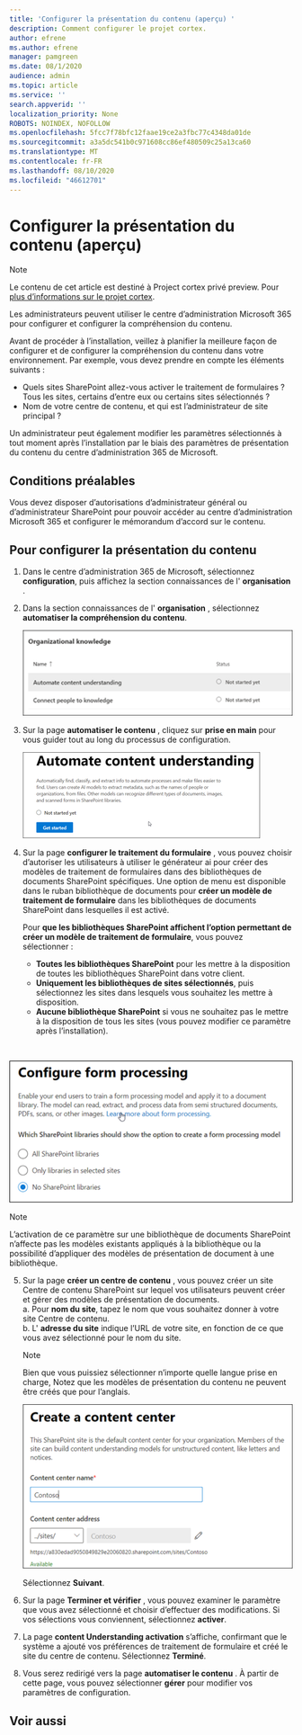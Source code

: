 ```yaml
---
title: 'Configurer la présentation du contenu (aperçu) '
description: Comment configurer le projet cortex.
author: efrene
ms.author: efrene
manager: pamgreen
ms.date: 08/1/2020
audience: admin
ms.topic: article
ms.service: ''
search.appverid: ''
localization_priority: None
ROBOTS: NOINDEX, NOFOLLOW
ms.openlocfilehash: 5fcc7f78bfc12faae19ce2a3fbc77c4348da01de
ms.sourcegitcommit: a3a5dc541b0c971608cc86ef480509c25a13ca60
ms.translationtype: MT
ms.contentlocale: fr-FR
ms.lasthandoff: 08/10/2020
ms.locfileid: "46612701"
---
```

# <a name="set-up-content-understanding-preview"></a>Configurer la présentation du contenu (aperçu)

> [!Note] 
> Le contenu de cet article est destiné à Project cortex privé preview. Pour [plus d’informations sur le projet cortex](https://aka.ms/projectcortex).

Les administrateurs peuvent utiliser le centre d’administration Microsoft 365 pour configurer et configurer la compréhension du contenu. 

Avant de procéder à l’installation, veillez à planifier la meilleure façon de configurer et de configurer la compréhension du contenu dans votre environnement. Par exemple, vous devez prendre en compte les éléments suivants :
- Quels sites SharePoint allez-vous activer le traitement de formulaires ? Tous les sites, certains d’entre eux ou certains sites sélectionnés ?
- Nom de votre centre de contenu, et qui est l’administrateur de site principal ?

Un administrateur peut également modifier les paramètres sélectionnés à tout moment après l’installation par le biais des paramètres de présentation du contenu du centre d’administration 365 de Microsoft.


## <a name="requirements"></a>Conditions préalables 
Vous devez disposer d’autorisations d’administrateur général ou d’administrateur SharePoint pour pouvoir accéder au centre d’administration Microsoft 365 et configurer le mémorandum d’accord sur le contenu.


## <a name="to-set-up-content-understanding"></a>Pour configurer la présentation du contenu

1. Dans le centre d’administration 365 de Microsoft, sélectionnez **configuration**, puis affichez la section connaissances de l' **organisation** .
2. Dans la section connaissances de l' **organisation** , sélectionnez **automatiser la compréhension du contenu**.<br/>

    ![Page de configuration des connaissances organisationnelles](../media/content-understanding/admin-org-knowledge-options.png)</br>

3. Sur la page **automatiser le contenu** , cliquez sur **prise en main** pour vous guider tout au long du processus de configuration.<br/>

    ![Début de l’installation](../media/content-understanding/admin-content-understanding-get-started.png)</br>


4. Sur la page **configurer le traitement du formulaire** , vous pouvez choisir d’autoriser les utilisateurs à utiliser le générateur ai pour créer des modèles de traitement de formulaires dans des bibliothèques de documents SharePoint spécifiques. Une option de menu est disponible dans le ruban bibliothèque de documents pour **créer un modèle de traitement de formulaire** dans les bibliothèques de documents SharePoint dans lesquelles il est activé.
 
     Pour **que les bibliothèques SharePoint affichent l’option permettant de créer un modèle de traitement de formulaire**, vous pouvez sélectionner :</br>
    - **Toutes les bibliothèques SharePoint** pour les mettre à la disposition de toutes les bibliothèques SharePoint dans votre client.</br>
    - **Uniquement les bibliothèques de sites sélectionnés**, puis sélectionnez les sites dans lesquels vous souhaitez les mettre à disposition.</br>
    - **Aucune bibliothèque SharePoint** si vous ne souhaitez pas le mettre à la disposition de tous les sites (vous pouvez modifier ce paramètre après l’installation).
</br>

   ![Configurer le traitement de formulaires](../media/content-understanding/admin-configforms.png)
</br>

   > [!Note]
   > L’activation de ce paramètre sur une bibliothèque de documents SharePoint n’affecte pas les modèles existants appliqués à la bibliothèque ou la possibilité d’appliquer des modèles de présentation de document à une bibliothèque. 

    
5. Sur la page **créer un centre de contenu** , vous pouvez créer un site Centre de contenu SharePoint sur lequel vos utilisateurs peuvent créer et gérer des modèles de présentation de documents. </br>
    a. Pour **nom du site**, tapez le nom que vous souhaitez donner à votre site Centre de contenu.</br>
    b. L' **adresse du site** indique l’URL de votre site, en fonction de ce que vous avez sélectionné pour le nom du site.</br>

    > [!Note] 
    > Bien que vous puissiez sélectionner n’importe quelle langue prise en charge, Notez que les modèles de présentation du contenu ne peuvent être créés que pour l’anglais.</br>

      ![Créer un centre de contenu](../media/content-understanding/admin-cu-create-cc.png)</br>


    Sélectionnez **Suivant**.
6. Sur la page **Terminer et vérifier** , vous pouvez examiner le paramètre que vous avez sélectionné et choisir d’effectuer des modifications. Si vos sélections vous conviennent, sélectionnez **activer**.



7. La page **content Understanding activation** s’affiche, confirmant que le système a ajouté vos préférences de traitement de formulaire et créé le site du centre de contenu. Sélectionnez **Terminé**.

8. Vous serez redirigé vers la page **automatiser le contenu** . À partir de cette page, vous pouvez sélectionner **gérer** pour modifier vos paramètres de configuration. 

## <a name="see-also"></a>Voir aussi



  






